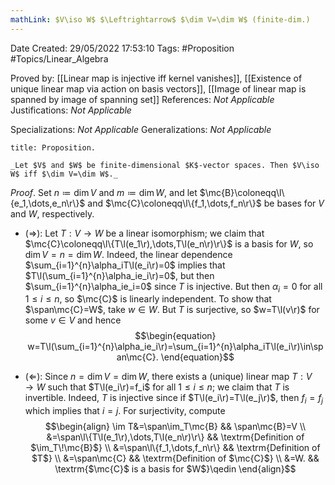 ```yaml
---
mathLink: $V\iso W$ $\Leftrightarrow$ $\dim V=\dim W$ (finite-dim.)
---
```


<div class="topSpace"></div>

Date Created: 29/05/2022 17:53:10
Tags: #Proposition #Topics/Linear_Algebra

Proved by: [[Linear map is injective iff kernel vanishes]], [[Existence of unique linear map via action on basis vectors]], [[Image of linear map is spanned by image of spanning set]]
References: _Not Applicable_
Justifications: _Not Applicable_

Specializations: _Not Applicable_
Generalizations: _Not Applicable_

``` ad-Proposition
title: Proposition.

_Let $V$ and $W$ be finite-dimensional $K$-vector spaces. Then $V\iso W$ iff $\dim V=\dim W$._

```

_Proof_. Set $n\coloneqq\dim V$ and $m\coloneqq\dim W$, and let $\mc{B}\coloneqq\l\{e_1,\dots,e_n\r\}$ and $\mc{C}\coloneqq\l\{f_1,\dots,f_n\r\}$ be bases for $V$ and $W$, respectively.
* ($\Rightarrow$): Let $T:V\to W$ be a linear isomorphism; we claim that $\mc{C}\coloneqq\l\{T\l(e_1\r),\dots,T\l(e_n\r)\r\}$ is a basis for $W$, so $\dim V=n=\dim W$. Indeed, the linear dependence $\sum_{i=1}^{n}\alpha_iT\l(e_i\r)=0$ implies that $T\l(\sum_{i=1}^{n}\alpha_ie_i\r)=0$, but then $\sum_{i=1}^{n}\alpha_ie_i=0$ since $T$ is injective. But then $\alpha_i=0$ for all $1\leq i\leq n$, so $\mc{C}$ is linearly independent. To show that $\span\mc{C}=W$, take $w\in W$. But $T$ is surjective, so $w=T\l(v\r)$ for some $v\in V$ and hence
$$\begin{equation}
    w=T\l(\sum_{i=1}^{n}\alpha_ie_i\r)=\sum_{i=1}^{n}\alpha_iT\l(e_i\r)\in\span\mc{C}.
\end{equation}$$

* ($\Leftarrow$): Since $n=\dim V=\dim W$, there exists a (unique) linear map $T:V\to W$ such that $T\l(e_i\r)=f_i$ for all $1\leq i\leq n$; we claim that $T$ is invertible. Indeed, $T$ is injective since if $T\l(e_i\r)=T\l(e_j\r)$, then $f_i=f_j$ which implies that $i=j$. For surjectivity, compute
$$\begin{align}
    \im T&=\span\im_T\mc{B} && \span\mc{B}=V \\
    &=\span\l\{T\l(e_1\r),\dots,T\l(e_n\r)\r\} && \textrm{Definition of $\im_T\!\mc{B}$} \\
    &=\span\l\{f_1,\dots,f_n\r\} && \textrm{Definition of $T$} \\
    &=\span\mc{C} && \textrm{Definition of $\mc{C}$} \\
    &=W. && \textrm{$\mc{C}$ is a basis for $W$}\qedin
\end{align}$$
